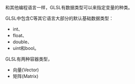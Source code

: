 

和其他编程语言一样，GLSL有数据类型可以来指定变量的种类。

GLSL中包含C等其它语言大部分的默认基础数据类型：
- int、
- float、
- double、
- uint和bool。


GLSL有两种容器类型，
- 向量(Vector)
- 矩阵(Matrix)





